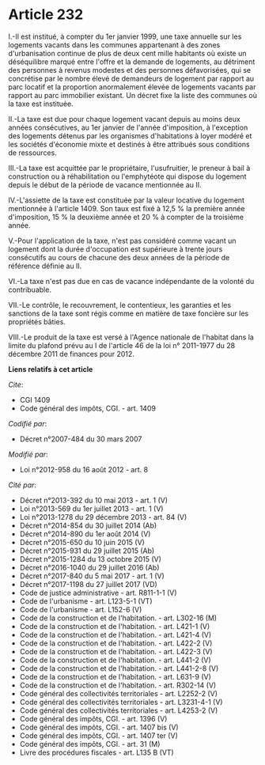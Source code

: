 # Article 232

I.-Il est institué, à compter du 1er janvier 1999, une taxe annuelle sur les logements vacants dans les communes appartenant
à des zones d'urbanisation continue de plus de deux cent mille habitants où existe un déséquilibre marqué entre l'offre et la
demande de logements, au détriment des personnes à revenus modestes et des personnes défavorisées, qui se concrétise par le
nombre élevé de demandeurs de logement par rapport au parc locatif et la proportion anormalement élevée de logements vacants
par rapport au parc immobilier existant. Un décret fixe la liste des communes où la taxe est instituée. 

II.-La taxe est due pour chaque logement vacant depuis au moins deux années consécutives, au 1er janvier de l'année
d'imposition, à l'exception des logements détenus par les organismes d'habitations à loyer modéré et les sociétés d'économie
mixte et destinés à être attribués sous conditions de ressources. 

III.-La taxe est acquittée par le propriétaire, l'usufruitier, le preneur à bail à construction ou à réhabilitation ou
l'emphytéote qui dispose du logement depuis le début de la période de vacance mentionnée au II. 

IV.-L'assiette de la taxe est constituée par la valeur locative du logement mentionnée à l'article 1409. Son taux est fixé à
12,5 % la première année d'imposition, 15 % la deuxième année et 20 % à compter de la troisième année. 

V.-Pour l'application de la taxe, n'est pas considéré comme vacant un logement dont la durée d'occupation est supérieure à
trente jours consécutifs au cours de chacune des deux années de la période de référence définie au II. 

VI.-La taxe n'est pas due en cas de vacance indépendante de la volonté du contribuable. 

VII.-Le contrôle, le recouvrement, le contentieux, les garanties et les sanctions de la taxe sont régis comme en matière de
taxe foncière sur les propriétés bâties. 

VIII.-Le produit de la taxe est versé à l'Agence nationale de l'habitat dans la limite du plafond prévu au I de l'article 46
de la loi n° 2011-1977 du 28 décembre 2011 de finances pour 2012.

**Liens relatifs à cet article**

_Cite_:

  - CGI 1409
  - Code général des impôts, CGI. - art. 1409

_Codifié par_:

  - Décret n°2007-484 du 30 mars 2007

_Modifié par_:

  - Loi n°2012-958 du 16 août 2012 - art. 8

_Cité par_:

  - Décret n°2013-392 du 10 mai 2013 - art. 1 (V)
  - Loi n°2013-569 du 1er juillet 2013 - art. 1 (V)
  - Loi n°2013-1278 du 29 décembre 2013 - art. 84 (V)
  - Décret n°2014-854 du 30 juillet 2014 (Ab)
  - Décret n°2014-890 du 1er août 2014 (V)
  - Décret n°2015-650 du 10 juin 2015 (V)
  - Décret n°2015-931 du 29 juillet 2015 (Ab)
  - Décret n°2015-1284 du 13 octobre 2015 (V)
  - Décret n°2016-1040 du 29 juillet 2016 (Ab)
  - Décret n°2017-840 du 5 mai 2017 - art. 1 (V)
  - Décret n°2017-1198 du 27 juillet 2017 (VD)
  - Code de justice administrative - art. R811-1-1 (V)
  - Code de l'urbanisme - art. L123-5-1 (VT)
  - Code de l'urbanisme - art. L152-6 (V)
  - Code de la construction et de l'habitation. - art. L302-16 (M)
  - Code de la construction et de l'habitation. - art. L421-1 (V)
  - Code de la construction et de l'habitation. - art. L421-4 (V)
  - Code de la construction et de l'habitation. - art. L422-2 (V)
  - Code de la construction et de l'habitation. - art. L422-3 (V)
  - Code de la construction et de l'habitation. - art. L441-2 (V)
  - Code de la construction et de l'habitation. - art. L441-2-8 (V)
  - Code de la construction et de l'habitation. - art. L631-9 (V)
  - Code de la construction et de l'habitation. - art. R302-14 (V)
  - Code général des collectivités territoriales - art. L2252-2 (V)
  - Code général des collectivités territoriales - art. L3231-4-1 (V)
  - Code général des collectivités territoriales - art. L4253-2 (V)
  - Code général des impôts, CGI. - art. 1396 (V)
  - Code général des impôts, CGI. - art. 1407 bis (V)
  - Code général des impôts, CGI. - art. 1407 ter (V)
  - Code général des impôts, CGI. - art. 31 (M)
  - Livre des procédures fiscales - art. L135 B (VT)
